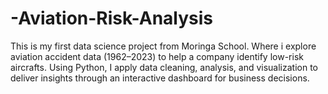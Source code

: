 # -Aviation-Risk-Analysis
This is my first data science project from Moringa School. Where i explore aviation accident data (1962–2023) to help a company identify low-risk aircrafts. Using Python, I apply data cleaning, analysis, and visualization to deliver insights through an interactive dashboard for business decisions.
